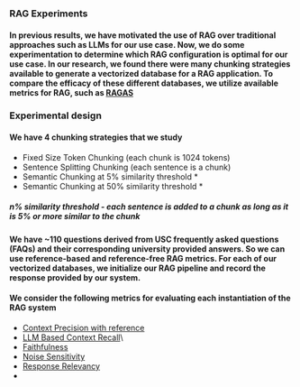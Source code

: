 ### RAG Experiments
#### In previous results, we have motivated the use of RAG over traditional approaches such as LLMs for our use case. Now, we do some experimentation to determine which RAG configuration is optimal for our use case. In our research, we found there were many chunking strategies available to generate a vectorized database for a RAG application. To compare the efficacy of these different databases, we utilize available metrics for RAG, such as [RAGAS](https://arxiv.org/abs/2309.15217)

### Experimental design
#### We have 4 chunking strategies that we study
- Fixed Size Token Chunking (each chunk is 1024 tokens)
- Sentence Splitting Chunking (each sentence is a chunk)
- Semantic Chunking at 5% similarity threshold *
- Semantic Chunking at 50% similarity threshold *

##### n% similarity threshold - each sentence is added to a chunk as long as it is 5% or more similar to the chunk

#### We have ~110 questions derived from USC frequently asked questions (FAQs) and their corresponding university provided answers. So we can use reference-based and reference-free RAG metrics. For each of our vectorized databases, we initialize our RAG pipeline and record the response provided by our system.

#### We consider the following metrics for evaluating each instantiation of the RAG system
- [Context Precision with reference](https://docs.ragas.io/en/stable/concepts/metrics/available_metrics/context_precision/#context-precision-without-reference:~:text=(sample)-,Context%20Precision%20with%20reference,-LLMContextPrecisionWithReference%20metric%20is)
- [LLM Based Context Recall](https://docs.ragas.io/en/stable/concepts/metrics/available_metrics/context_recall/)\
- [Faithfulness](https://docs.ragas.io/en/stable/concepts/metrics/available_metrics/faithfulness/)
- [Noise Sensitivity](https://docs.ragas.io/en/stable/concepts/metrics/available_metrics/noise_sensitivity/)
- [Response Relevancy](https://docs.ragas.io/en/stable/concepts/metrics/available_metrics/answer_relevance/)
- 
